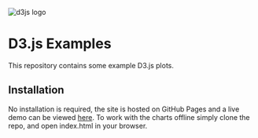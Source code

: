 ![d3js logo](https://github.com/richardadalton/d3examples/blob/gh-pages/resources/d3logo.png?raw=true)

# D3.js Examples

This repository contains some example D3.js plots.

## Installation

No installation is required, the site is hosted on GitHub Pages and a live demo can be viewed [here](https://donovanquimby.github.io/d3_examples/). To work with the charts offline simply clone the repo, and open index.html in your browser.
